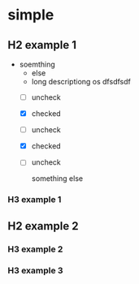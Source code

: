 # simple

## H2 example 1

- soemthing
  - else
  - long
    descriptiong
    os dfsdfsdf
  - [ ] uncheck
  - [x] checked
  - [ ] uncheck
  - [x] checked
  - [ ] uncheck

    something else

### H3 example 1

## H2 example 2

### H3 example 2

### H3 example 3

